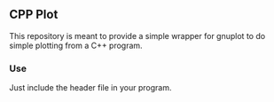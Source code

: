 ## CPP Plot ##

This repository is meant to provide a simple wrapper for gnuplot to do simple plotting
from a C++ program.

### Use ###

Just include the header file in your program.
